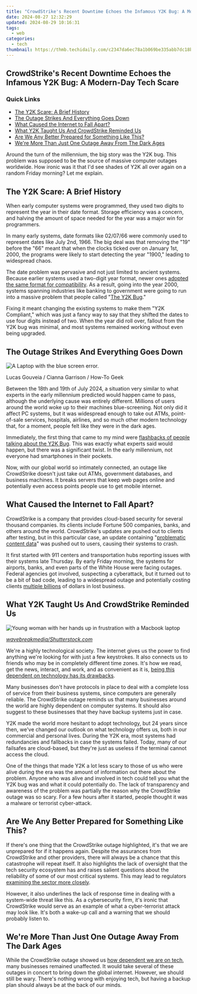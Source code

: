 ```yaml
---
title: "CrowdStrike's Recent Downtime Echoes the Infamous Y2K Bug: A Modern-Day Tech Scare"
date: 2024-08-27 12:32:29
updated: 2024-08-29 10:16:31
tags:
  - web
categories:
  - tech
thumbnail: https://thmb.techidaily.com/c2347da6ec78a1b069be335abb7dc18b2b1262d176e6b4d47161337afbbb6cd1.jpeg
---
```


## CrowdStrike's Recent Downtime Echoes the Infamous Y2K Bug: A Modern-Day Tech Scare

### Quick Links

* [The Y2K Scare: A Brief History](https://techtrends.techidaily.com/expert-tips-for-repairing-a-computer-that-boots-with-no-visual-output/)
* [The Outage Strikes And Everything Goes Down](https://facebook-video-share.techidaily.com/new-crafting-a-simplified-youtube-auto-subscribe-url-for-2024/)
* [What Caused the Internet to Fall Apart?](https://audio-shaping.techidaily.com/new-perfecting-audio-precision-key-eq-settings-explored-for-2024/)
* [What Y2K Taught Us And CrowdStrike Reminded Us](https://tech-revival.techidaily.com/google-debuts-gemini-ai-is-it-a-worthy-rival-to-microsofts-chatgpt/)
* [Are We Any Better Prepared for Something Like This?](https://howto.techidaily.com/android-screen-stuck-general-nokia-c12-partly-screen-unresponsive-drfone-by-drfone-fix-android-problems-fix-android-problems/)
* [We're More Than Just One Outage Away From The Dark Ages](https://fox-that.techidaily.com/troubleshooting-missing-rings-why-your-iphone-wont-accept-calls/)

 Around the turn of the millennium, the big story was the Y2K bug. This problem was supposed to be the source of massive computer outages worldwide. How ironic was it that I'd see shades of Y2K all over again on a random Friday morning? Let me explain.

##  The Y2K Scare: A Brief History

 When early computer systems were programmed, they used two digits to represent the year in their date format. Storage efficiency was a concern, and halving the amount of space needed for the year was a major win for programmers.

 In many early systems, date formats like 02/07/66 were commonly used to represent dates like July 2nd, 1966\. The big deal was that removing the "19" before the "66" meant that when the clocks ticked over on January 1st, 2000, the programs were likely to start detecting the year "1900," leading to widespread chaos.

 The date problem was pervasive and not just limited to ancient systems. Because earlier systems used a two-digit year format, newer ones [adopted the same format for compatibility](https://www.britannica.com/technology/Y2K-bug). As a result, going into the year 2000, systems spanning industries like banking to government were going to run into a massive problem that people called "[The Y2K Bug](https://hardware-tips.techidaily.com/the-new-intel-kingpin-core-i7-14700k-shines-with-a-7-single-core-supremacy-over-competitor-core-ultra-7-arrow-lake-chip-dominates-benchmarks/)."

 Fixing it meant changing the existing systems to make them "Y2K Compliant," which was just a fancy way to say that they shifted the dates to use four digits instead of two. When the year did roll over, fallout from the Y2K bug was minimal, and most systems remained working without even being upgraded.

##  The Outage Strikes And Everything Goes Down

![A Laptop with the blue screen error.](https://static1.howtogeekimages.com/wordpress/wp-content/uploads/2024/07/a-laptop-with-the-blue-screen-error.jpg) 

  
Lucas Gouveia / Cianna Garrison / How-To Geek

 Between the 18th and 19th of July 2024, a situation very similar to what experts in the early millennium predicted would happen came to pass, although the underlying cause was entirely different. Millions of users around the world woke up to their machines blue-screening. Not only did it affect PC systems, but it was widespread enough to take out ATMs, point-of-sale services, hospitals, airlines, and so much other modern technology that, for a moment, people felt like they were in the dark ages.

 Immediately, the first thing that came to my mind were [flashbacks of people talking about the Y2K Bug](https://time.com/5752129/y2k-bug-history/). This was exactly what experts said would happen, but there was a significant twist. In the early millennium, not everyone had smartphones in their pockets.

 Now, with our global world so intimately connected, an outage like CrowdStrike doesn't just take out ATMs, government databases, and business machines. It breaks servers that keep web pages online and potentially even access points people use to get mobile internet.

##  What Caused the Internet to Fall Apart?

 CrowdStrike is a company that provides cloud-based security for several thousand companies. Its clients include Fortune 500 companies, banks, and others around the world. CrowdStrike's updates are pushed out to clients after testing, but in this particular case, an update containing "[problematic content data](https://edition.cnn.com/2024/07/24/tech/crowdstrike-outage-cost-cause/index.html)" was pushed out to users, causing their systems to crash.

 It first started with 911 centers and transportation hubs reporting issues with their systems late Thursday. By early Friday morning, the systems for airports, banks, and even parts of the White House were facing outages. Federal agencies got involved, suspecting a cyberattack, but it turned out to be a bit of bad code, leading to a widespread outage and potentially costing clients [multiple billions](https://edition.cnn.com/2024/07/21/business/crowdstrike-outage-cost/index.html) of dollars in lost business.

##  What Y2K Taught Us And CrowdStrike Reminded Us

![Young woman with her hands up in frustration with a Macbook laptop](https://static1.howtogeekimages.com/wordpress/wp-content/uploads/2021/08/frustrated-young-businesswoman-mac-laptop.jpg) 

_[wavebreakmedia/Shutterstock.com](https://www.shutterstock.com/image-photo/young-hipster-businesswoman-misunderstanding-her-laptop-387182944)_

 We're a highly technological society. The internet gives us the power to find anything we're looking for with just a few keystrokes. It also connects us to friends who may be in completely different time zones. It's how we read, get the news, interact, and work, and as convenient as it is, [being this dependent on technology has its drawbacks](https://article-files.techidaily.com/2024-approved-live-radio-at-your-fingertips-an-easy-recording-guide/).

 Many businesses don't have protocols in place to deal with a complete loss of service from their business systems, since computers are generally reliable. The CrowdStrike outage reminds us that many businesses around the world are highly dependent on computer systems. It should also suggest to these businesses that they have backup systems just in case.

 Y2K made the world more hesitant to adopt technology, but 24 years since then, we've changed our outlook on what technology offers us, both in our commercial and personal lives. During the Y2K era, most systems had redundancies and fallbacks in case the systems failed. Today, many of our failsafes are cloud-based, but they're just as useless if the terminal cannot access the cloud.

 One of the things that made Y2K a lot less scary to those of us who were alive during the era was the amount of information out there about the problem. Anyone who was alive and involved in tech could tell you what the Y2K bug was and what it could potentially do. The lack of transparency and awareness of the problem was partially the reason why the CrowdStrike outage was so scary. For a few hours after it started, people thought it was a malware or terrorist cyber-attack.

##  Are We Any Better Prepared for Something Like This?

 If there's one thing that the CrowdStrike outage highlighted, it's that we are unprepared for if it happens again. Despite the assurances from CrowdStrike and other providers, there will always be a chance that this catastrophe will repeat itself. It also highlights the lack of oversight that the tech security ecosystem has and raises salient questions about the reliability of some of our most critical systems. This may lead to regulators [examining the sector more closely](https://www.investopedia.com/what-we-learned-from-the-global-tech-outage-caused-by-crowdstrike-8680829).

 However, it also underlines the lack of response time in dealing with a system-wide threat like this. As a cybersecurity firm, it's ironic that CrowdStrike would serve as an example of what a cyber-terrorist attack may look like. It's both a wake-up call and a warning that we should probably listen to.

##  We're More Than Just One Outage Away From The Dark Ages

 While the CrowdStrike outage showed us [how dependent we are on tech](https://fake-location.techidaily.com/full-guide-to-fix-itoolab-anygo-not-working-on-tecno-spark-20c-drfone-by-drfone-virtual-android/), many businesses remained unaffected. It would take several of these outages in concert to bring down the global internet. However, we should still be wary. There's nothing wrong with enjoying tech, but having a backup plan should always be at the back of our minds.

<ins class="adsbygoogle"
     style="display:block"
     data-ad-format="autorelaxed"
     data-ad-client="ca-pub-7571918770474297"
     data-ad-slot="1223367746"></ins>



<ins class="adsbygoogle"
     style="display:block"
     data-ad-client="ca-pub-7571918770474297"
     data-ad-slot="8358498916"
     data-ad-format="auto"
     data-full-width-responsive="true"></ins>
